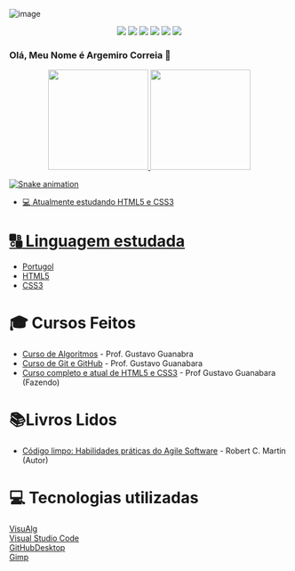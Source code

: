 ![image](https://live.staticflickr.com/8394/8675057448_ac593f7240_b.jpg)

<div align="center">
   <a href="https://www.youtube.com/channel/UC5ppP6bCt-2JGMh3nTs37kQ"><img src="https://img.shields.io/badge/YouTube-FF0000?style=for-the-badge&logo=youtube&logoColor=white" target="_blank"></a>
  <a href="https://www.instagram.com/maestroargemirocorreia/" target="_blank"><img src="https://img.shields.io/badge/-Instagram-%23E4405F?style=for-the-badge&logo=instagram&logoColor=white" target="_blank"></a>
 <a href="https://discord.gg/Argemiro#3907" target="_blank"><img src="https://img.shields.io/badge/Discord-7289DA?style=for-the-badge&logo=discord&logoColor=white" target="_blank"></a> 
  <a href = "mailto:argemirocorreia40@gmail.com"><img src="https://img.shields.io/badge/-Gmail-%23333?style=for-the-badge&logo=gmail&logoColor=white" target="_blank"></a>
  <a href="https://www.linkedin.com/in/argemiro-correia-0a405226/?lipi=urn%3Ali%3Apage%3Ad_flagship3_feed%3By6JiwEANT%2FKQJOj3Vv2Q1Q%3D%3D" target="_blank"><img src="https://img.shields.io/badge/-LinkedIn-%230077B5?style=for-the-badge&logo=linkedin&logoColor=white" target="_blank"></a>
  <a href="https://twitter.com/argemirocorreia" target="_blank"><img src="https://img.shields.io/badge/Twitter-1DA1F2?style=for-the-badge&logo=twitter&logoColor=white" target="_blank"></a> 
</div>

### Olá, Meu Nome é Argemiro Correia 👋

<div align="center">
  <a href="https://github.com/ArgemiroC">
  <img height="180em" src="https://github-readme-stats.vercel.app/api?username=ArgemiroC&show_icons=true&theme=dracula&include_all_commits=true&count_private=true"/>
  <img height="180em" src="https://github-readme-stats.vercel.app/api/top-langs/?username=ArgemiroC&layout=compact&langs_count=7&theme=dracula"/>
</div>
   
![Snake animation](https://github.com/ArgemiroC/ArgemiroC/blob/output/github-contribution-grid-snake.svg)

- :computer: Atualmente estudando HTML5 e CSS3

# :capital_abcd: Linguagem estudada
- [Portugol](https://dashboard.snapcraft.io/site_media/appmedia/2019/12/visualg.png)<br>
- [HTML5](https://www.hostinger.com.br/tutoriais/diferenca-entre-html-e-html5)<br>
- [CSS3](https://www.hostinger.com.br/tutoriais/o-que-e-css-guia-basico-de-css)<br>

# :mortar_board: Cursos Feitos
- [Curso de Algoritmos](https://www.youtube.com/playlist?list=PLHz_AreHm4dmSj0MHol_aoNYCSGFqvfXV) - Prof. Gustavo Guanabra<br>
- [Curso de Git e GitHub](https://www.youtube.com/playlist?list=PLHz_AreHm4dm7ZULPAmadvNhH6vk9oNZA) - Prof. Gustavo Guanabara<br>
- [Curso completo e atual de HTML5 e CSS3](https://www.youtube.com/playlist?list=PLHz_AreHm4dkZ9-atkcmcBaMZdmLHft8n) - Prof Gustavo Guanabara (Fazendo)

# :books:Livros Lidos
- [Código limpo: Habilidades práticas do Agile Software](https://amzn.to/3hWYPDH) - Robert C. Martin (Autor)<br>

# :computer: Tecnologias utilizadas

[VisuAlg](https://visualg3.com.br/)<br>
[Visual Studio Code](https://code.visualstudio.com/)<br>
[GitHubDesktop](https://desktop.github.com/)<br>
[Gimp](https://www.gimp.org/)

<!--
**ArgemiroC/ArgemiroC** is a ✨ _special_ ✨ repository because its `README.md` (this file) appears on your GitHub profile.

Here are some ideas to get you started:

- 🔭 I’m currently working on ...
- 🌱 I’m currently learning ...
- 👯 I’m looking to collaborate on ...
- 🤔 I’m looking for help with ...
- 💬 Ask me about ...
- 📫 How to reach me: ...
- 😄 Pronouns: ...
- ⚡ Fun fact: ...
-->
